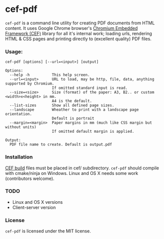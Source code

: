 # cef-pdf

`cef-pdf` is a command line utility for creating PDF documents from HTML content. It uses Google Chrome browser's [Chromium Embedded Framework (CEF)](https://bitbucket.org/chromiumembedded/cef/overview) library for all it's internal work; loading urls, rendering HTML & CSS pages and printing directly to (excellent quality) PDF files.

### Usage:

    cef-pdf [options] [--url=<input>] [output]

    Options:
      --help -h          This help screen.
      --url=<input>      URL to load, may be http, file, data, anything supported by Chromium.
                         If omitted standard input is read.
      --size=<size>      Size (format) of the paper: A3, B2.. or custom <width>x<height> in mm.
                         A4 is the default.
      --list-sizes       Show all defined page sizes.
      --landscape        Wheather to print with a landscape page orientation.
                         Default is portrait
      --margin=<margin>  Paper margins in mm (much like CSS margin but without units)
                         If omitted default margin is applied.

    Output:
      PDF file name to create. Default is output.pdf

### Installation

[CEF build](https://cefbuilds.com/) files must be placed in cef/ subdirectory. `cef-pdf` should compile with cmake/ninja on Windows. Linux and OS X needs some work (contributors welcome).

### TODO

 - Linux and OS X versions
 - Client-server version

### License

`cef-pdf` is licensed under the MIT license.
